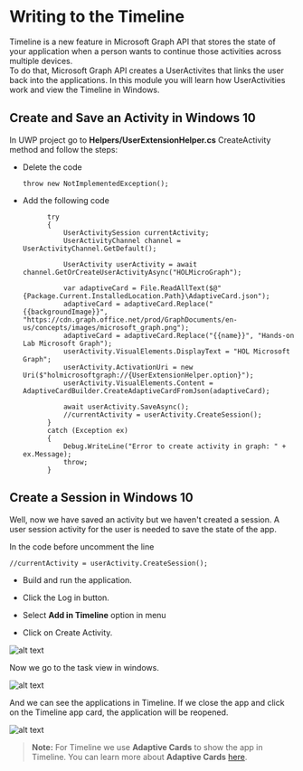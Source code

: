 # Writing to the Timeline

Timeline is a new feature in Microsoft Graph API that stores the state of your application when a person wants to continue those activities across multiple devices.  
To do that, Microsoft Graph API creates a UserActivites that links the user back into the applications.
In this module you will learn how UserActivities work and view the Timeline in Windows.

## Create and Save an Activity in Windows 10

In UWP project go to **Helpers/UserExtensionHelper.cs** CreateActivity method and follow the steps:

- Delete the code

	`throw new NotImplementedException();`

- Add the following code
       	
            try
            {           
                UserActivitySession currentActivity;
                UserActivityChannel channel = UserActivityChannel.GetDefault();

                UserActivity userActivity = await channel.GetOrCreateUserActivityAsync("HOLMicroGraph");

                var adaptiveCard = File.ReadAllText($@"{Package.Current.InstalledLocation.Path}\AdaptiveCard.json");
                adaptiveCard = adaptiveCard.Replace("{{backgroundImage}}", "https://cdn.graph.office.net/prod/GraphDocuments/en-us/concepts/images/microsoft_graph.png");
                adaptiveCard = adaptiveCard.Replace("{{name}}", "Hands-on Lab Microsoft Graph");
                userActivity.VisualElements.DisplayText = "HOL Microsoft Graph";
                userActivity.ActivationUri = new Uri($"holmicrosoftgraph://{UserExtensionHelper.option}");
                userActivity.VisualElements.Content = AdaptiveCardBuilder.CreateAdaptiveCardFromJson(adaptiveCard);

                await userActivity.SaveAsync();
                //currentActivity = userActivity.CreateSession();
            }
            catch (Exception ex)
            {
                Debug.WriteLine("Error to create activity in graph: " + ex.Message);
                throw;
            }        


## Create a Session in Windows 10

Well, now we have saved an activity but we haven't created a session. A user session activity for the user is needed to save the state of the app.

In the code before uncomment the line

	//currentActivity = userActivity.CreateSession();

- Build and run the application.

- Click the Log in button.

- Select **Add in Timeline** option in menu

- Click on Create Activity.

![alt text](/labs-pr/Drive-user-engagement-across-all-your-devices-with-Microsoft-Graph/media/CreateActivity.png) 

Now we go to the task view in windows.

![alt text](/labs-pr/Drive-user-engagement-across-all-your-devices-with-Microsoft-Graph/media/TaskView.png) 


And we can see the applications in Timeline. If we close the app and click on the Timeline app card, the application will be reopened.

![alt text](/labs-pr/Drive-user-engagement-across-all-your-devices-with-Microsoft-Graph/media/Timeline.png) 

> **Note:** For Timeline we use **Adaptive Cards** to show the app in Timeline. You can learn more about **Adaptive Cards** [here](http://adaptivecards.io/).
